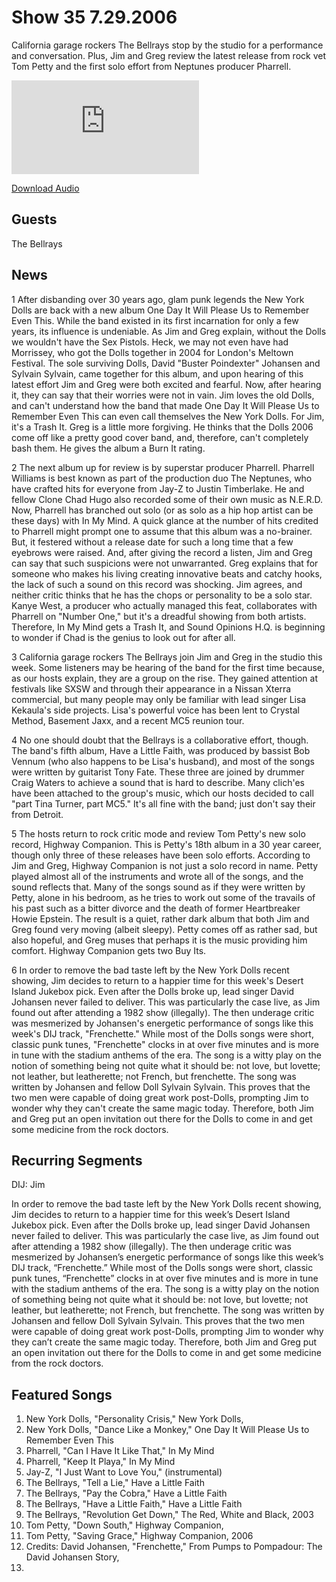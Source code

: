 # Show 35 7.29.2006
California garage rockers The Bellrays stop by the studio for a performance and conversation. Plus, Jim and Greg review the latest release from rock vet Tom Petty and the first solo effort from Neptunes producer Pharrell.

![main image](http://www.soundopinions.org/images/bellrays/x.php)

[Download Audio](http://audio.soundopinions.org/streams/2006/07/so_20060729.m3u)

## Guests
The Bellrays

## News
1 After disbanding over 30 years ago, glam punk legends the New York Dolls are back with a new album One Day It Will Please Us to Remember Even This. While the band existed in its first incarnation for only a few years, its influence is undeniable. As Jim and Greg explain, without the Dolls we wouldn't have the Sex Pistols. Heck, we may not even have had Morrissey, who got the Dolls together in 2004 for London's Meltown Festival. The sole surviving Dolls, David "Buster Poindexter" Johansen and Sylvain Sylvain, came together for this album, and upon hearing of this latest effort Jim and Greg were both excited and fearful. Now, after hearing it, they can say that their worries were not in vain. Jim loves the old Dolls, and can't understand how the band that made One Day It Will Please Us to Remember Even This can even call themselves the New York Dolls. For Jim, it's a Trash It. Greg is a little more forgiving. He thinks that the Dolls 2006 come off like a pretty good cover band, and, therefore, can't completely bash them. He gives the album a Burn It rating.

2 The next album up for review is by superstar producer Pharrell. Pharrell Williams is best known as part of the production duo The Neptunes, who have crafted hits for everyone from Jay-Z to Justin Timberlake. He and fellow Clone Chad Hugo also recorded some of their own music as N.E.R.D. Now, Pharrell has branched out solo (or as solo as a hip hop artist can be these days) with In My Mind. A quick glance at the number of hits credited to Pharrell might prompt one to assume that this album was a no-brainer. But, it festered without a release date for such a long time that a few eyebrows were raised. And, after giving the record a listen, Jim and Greg can say that such suspicions were not unwarranted. Greg explains that for someone who makes his living creating innovative beats and catchy hooks, the lack of such a sound on this record was shocking. Jim agrees, and neither critic thinks that he has the chops or personality to be a solo star. Kanye West, a producer who actually managed this feat, collaborates with Pharrell on "Number One," but it's a dreadful showing from both artists. Therefore, In My Mind gets a Trash It, and Sound Opinions H.Q. is beginning to wonder if Chad is the genius to look out for after all. 

3 California garage rockers The Bellrays join Jim and Greg in the studio this week. Some listeners may be hearing of the band for the first time because, as our hosts explain, they are a group on the rise. They gained attention at festivals like SXSW and through their appearance in a Nissan Xterra commercial, but many people may only be familiar with lead singer Lisa Kekaula's side projects. Lisa's powerful voice has been lent to Crystal Method, Basement Jaxx, and a recent MC5 reunion tour.

4 No one should doubt that the Bellrays is a collaborative effort, though. The band's fifth album, Have a Little Faith, was produced by bassist Bob Vennum (who also happens to be Lisa's husband), and most of the songs were written by guitarist Tony Fate. These three are joined by drummer Craig Waters to achieve a sound that is hard to describe. Many clich'es have been attached to the group's music, which our hosts decided to call "part Tina Turner, part MC5." It's all fine with the band; just don't say their from Detroit. 

5 The hosts return to rock critic mode and review Tom Petty's new solo record, Highway Companion. This is Petty's 18th album in a 30 year career, though only three of these releases have been solo efforts. According to Jim and Greg, Highway Companion is not just a solo record in name. Petty played almost all of the instruments and wrote all of the songs, and the sound reflects that. Many of the songs sound as if they were written by Petty, alone in his bedroom, as he tries to work out some of the travails of his past such as a bitter divorce and the death of former Heartbreaker Howie Epstein. The result is a quiet, rather dark album that both Jim and Greg found very moving (albeit sleepy). Petty comes off as rather sad, but also hopeful, and Greg muses that perhaps it is the music providing him comfort. Highway Companion gets two Buy Its.

6 In order to remove the bad taste left by the New York Dolls recent showing, Jim decides to return to a happier time for this week's Desert Island Jukebox pick. Even after the Dolls broke up, lead singer David Johansen never failed to deliver. This was particularly the case live, as Jim found out after attending a 1982 show (illegally). The then underage critic was mesmerized by Johansen's energetic performance of songs like this week's DIJ track, "Frenchette." While most of the Dolls songs were short, classic punk tunes, "Frenchette" clocks in at over five minutes and is more in tune with the stadium anthems of the era. The song is a witty play on the notion of something being not quite what it should be: not love, but lovette; not leather, but leatherette; not French, but frenchette. The song was written by Johansen and fellow Doll Sylvain Sylvain. This proves that the two men were capable of doing great work post-Dolls, prompting Jim to wonder why they can't create the same magic today. Therefore, both Jim and Greg put an open invitation out there for the Dolls to come in and get some medicine from the rock doctors.

## Recurring Segments
DIJ: Jim

In order to remove the bad taste left by the New York Dolls recent showing, Jim decides to return to a happier time for this week’s Desert Island Jukebox pick. Even after the Dolls broke up, lead singer David Johansen never failed to deliver. This was particularly the case live, as Jim found out after attending a 1982 show (illegally). The then underage critic was mesmerized by Johansen’s energetic performance of songs like this week’s DIJ track, “Frenchette.” While most of the Dolls songs were short, classic punk tunes, “Frenchette” clocks in at over five minutes and is more in tune with the stadium anthems of the era. The song is a witty play on the notion of something being not quite what it should be: not love, but lovette; not leather, but leatherette; not French, but frenchette. The song was written by Johansen and fellow Doll Sylvain Sylvain. This proves that the two men were capable of doing great work post-Dolls, prompting Jim to wonder why they can’t create the same magic today. Therefore, both Jim and Greg put an open invitation out there for the Dolls to come in and get some medicine from the rock doctors.


## Featured Songs
1. New York Dolls, "Personality Crisis," New York Dolls,
2. New York Dolls, "Dance Like a Monkey," One Day It Will Please Us to Remember Even This
3. Pharrell, "Can I Have It Like That," In My Mind
4. Pharrell, "Keep It Playa," In My Mind
5. Jay-Z, "I Just Want to Love You," (instrumental)
6. The Bellrays, "Tell a Lie," Have a Little Faith
7. The Bellrays, "Pay the Cobra," Have a Little Faith
8. The Bellrays, "Have a Little Faith," Have a Little Faith
9. The Bellrays, "Revolution Get Down," The Red, White and Black, 2003
10. Tom Petty, "Down South," Highway Companion, 
11. Tom Petty, "Saving Grace," Highway Companion, 2006
12. Credits: David Johansen, "Frenchette," From Pumps to Pompadour: The David Johansen Story,
13. 
